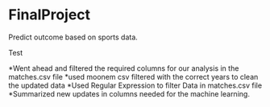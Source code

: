 # FinalProject
Predict outcome based on sports data.

Test

*Went ahead and filtered the required columns for our analysis in the matches.csv file
*used moonem csv filtered with the correct years to clean the updated data
*Used Regular Expression to filter Data in matches.csv file
*Summarized new updates in columns needed for the machine learning.
